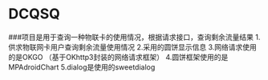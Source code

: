 # DCQSQ

###项目是用于查询一种物联卡的使用情况，根据请求接口，查询剩余流量结果
1.供求物联网卡用户查询剩余流量使用情况
2.采用的圆饼显示信息
3.网络请求使用的是OKGO （基于OKhttp3封装的网络请求框架）
4.圆饼框架使用的是MPAdroidChart
5.dialog是使用的sweetdialog
